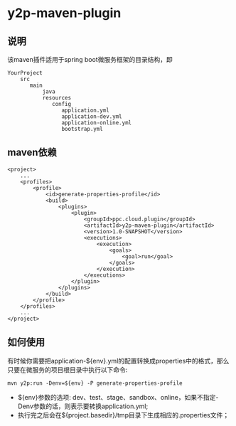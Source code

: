 # y2p-maven-plugin

## 说明
该maven插件适用于spring boot微服务框架的目录结构，即
```
YourProject
    src
       main
           java
           resources
              config
                 application.yml
                 application-dev.yml
                 application-online.yml
                 bootstrap.yml
```

## maven依赖
```
<project>
    ...
    <profiles>
        <profile>
            <id>generate-properties-profile</id>
            <build>
                <plugins>
                    <plugin>
                        <groupId>ppc.cloud.plugin</groupId>
                        <artifactId>y2p-maven-plugin</artifactId>
                        <version>1.0-SNAPSHOT</version>
                        <executions>
                            <execution>
                                <goals>
                                    <goal>run</goal>
                                </goals>
                            </execution>
                        </executions>
                    </plugin>
                </plugins>
            </build>
        </profile>
    </profiles>
    ...
</project>    
```

## 如何使用
有时候你需要把application-${env}.yml的配置转换成properties中的格式，那么只要在微服务的项目根目录中执行以下命令:
```
mvn y2p:run -Denv=${env} -P generate-properties-profile
```
* ${env}参数的选项: dev、test、stage、sandbox、online，如果不指定-Denv参数的话，则表示要转换application.yml;
* 执行完之后会在${project.basedir}/tmp目录下生成相应的.properties文件；


